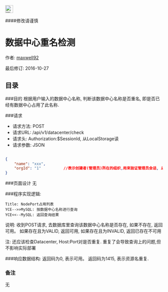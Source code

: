 <img src="http://kubernetes.io/kubernetes/img/warning.png" alt="WARNING" width="25" height="25"> 

####修改请谨慎

数据中心重名检测
==============

作者: [maxwell92](https://github.com/maxwell92)

最后修订: 2016-10-27

目录
--------------
###目的
根据用户输入的数据中心名称, 判断该数据中心名称是否重名, 即是否已经有数据中心占用了此名称.

###请求

* 请求方法: POST 
* 请求URL: /api/v1/datacenter/check
* 请求头: Authorization:$SessionId, 从LocalStorage读 
* 请求参数: 
  JSON 
  
```json
   
{
    "name": "xxx",
    "orgId": "1"          //表示创建者(管理员)所在的组织,用来验证管理员会话, 从本地存储中获取
}
```

###页面设计 
无

###程序实现逻辑:

```Sequence
Title: NodePort占用列表
YCE-->>MySQL: 按数据中心名称进行查询
YCE<<--MySQL: 返回查询结果
```

说明: 收到POST请求, 去数据库里查询该数据中心名称是否存在, 如果不存在, 返回可用。 如果存在且为VALID, 返回可用, 如果存在且为INVALID, 返回已存在不可用

注: 还应该检查Datacenter, Host:Port对是否重复. 重复了会导致查询上的问题,但不影响实际部署 

###响应数据结构: 
返回码为0, 表示可用。
返回码为1415, 表示资源名重复.

### 备注
无
